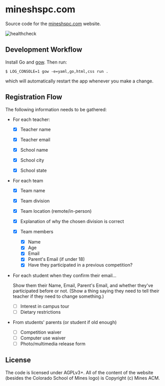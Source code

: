 # mineshspc.com

Source code for the [mineshspc.com](https://mineshspc.com) website.

![healthcheck](https://healthchecks.io/badge/fd6a8ec9-b3da-4bab-983a-183f2d/5Ll6vyEb-2/mineshspc.com.svg)

## Development Workflow

Install Go and [gow](https://github.com/mitranim/gow). Then run:
```
$ LOG_CONSOLE=1 gow -e=yaml,go,html,css run .
```
which will automatically restart the app whenever you make a change.

## Registration Flow

The following information needs to be gathered:

- For each teacher:

  - [x] Teacher name
  - [x] Teacher email

  - [x] School name
  - [x] School city
  - [x] School state

- For each team

  - [x] Team name
  - [x] Team division
  - [x] Team location (remote/in-person)
  - [x] Explanation of why the chosen division is correct

  - [x] Team members
    - [x] Name
    - [x] Age
    - [x] Email
    - [x] Parent's Email (if under 18)
    - [x] Have they participated in a previous competition?

- For each student when they confirm their email...

  Show them their Name, Email, Parent's Email, and whether they've participated
  before or not. (Show a thing saying they need to tell their teacher if they
  need to change something.)

  - [ ] Interest in campus tour
  - [ ] Dietary restrictions

- From students' parents (or student if old enough)

  - [ ] Competition waiver
  - [ ] Computer use waiver
  - [ ] Photo/multimedia release form

## License

The code is licensed under AGPLv3+. All of the content of the website (besides
the Colorado School of Mines logo) is Copyright (c) Mines ACM.
